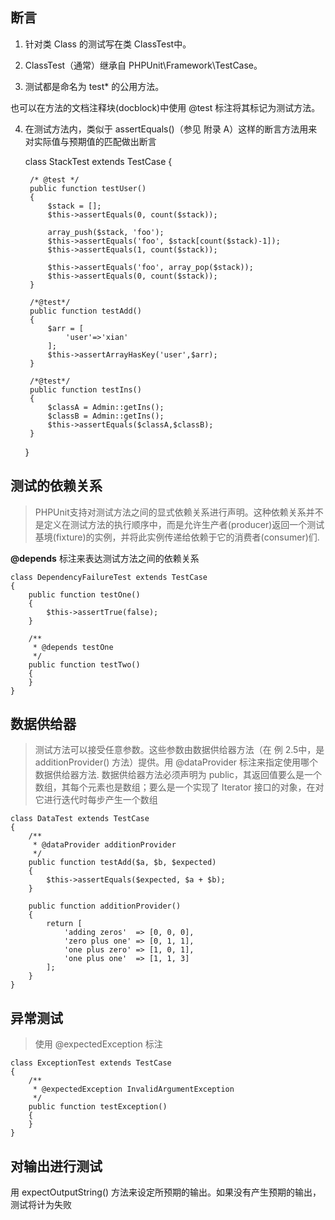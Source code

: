 ## 断言


1. 针对类 Class 的测试写在类 ClassTest中。

2. ClassTest（通常）继承自 PHPUnit\Framework\TestCase。

3. 测试都是命名为 test* 的公用方法。

也可以在方法的文档注释块(docblock)中使用 @test 标注将其标记为测试方法。

4. 在测试方法内，类似于 assertEquals()（参见 附录 A）这样的断言方法用来对实际值与预期值的匹配做出断言

    
    class StackTest extends TestCase
    {
    
        /* @test */
        public function testUser()
        {
            $stack = [];
            $this->assertEquals(0, count($stack));
    
            array_push($stack, 'foo');
            $this->assertEquals('foo', $stack[count($stack)-1]);
            $this->assertEquals(1, count($stack));
    
            $this->assertEquals('foo', array_pop($stack));
            $this->assertEquals(0, count($stack));
        }
    
        /*@test*/
        public function testAdd()
        {
            $arr = [
                'user'=>'xian'
            ];
            $this->assertArrayHasKey('user',$arr);
        }
    
        /*@test*/
        public function testIns()
        {
            $classA = Admin::getIns();
            $classB = Admin::getIns();
            $this->assertEquals($classA,$classB);
        }
    }
    
## 测试的依赖关系

> PHPUnit支持对测试方法之间的显式依赖关系进行声明。这种依赖关系并不是定义在测试方法的执行顺序中，而是允许生产者(producer)返回一个测试基境(fixture)的实例，并将此实例传递给依赖于它的消费者(consumer)们.

**@depends** 标注来表达测试方法之间的依赖关系

    class DependencyFailureTest extends TestCase
    {
        public function testOne()
        {
            $this->assertTrue(false);
        }
    
        /**
         * @depends testOne
         */
        public function testTwo()
        {
        }
    }
    
    
## 数据供给器

> 测试方法可以接受任意参数。这些参数由数据供给器方法（在 例 2.5中，是 additionProvider() 方法）提供。用 @dataProvider 标注来指定使用哪个数据供给器方法.
数据供给器方法必须声明为 public，其返回值要么是一个数组，其每个元素也是数组；要么是一个实现了 Iterator 接口的对象，在对它进行迭代时每步产生一个数组

    class DataTest extends TestCase
    {
        /**
         * @dataProvider additionProvider
         */
        public function testAdd($a, $b, $expected)
        {
            $this->assertEquals($expected, $a + $b);
        }
    
        public function additionProvider()
        {
            return [
                'adding zeros'  => [0, 0, 0],
                'zero plus one' => [0, 1, 1],
                'one plus zero' => [1, 0, 1],
                'one plus one'  => [1, 1, 3]
            ];
        }
    }
    
    
## 异常测试

> 使用 @expectedException 标注


    class ExceptionTest extends TestCase
    {
        /**
         * @expectedException InvalidArgumentException
         */
        public function testException()
        {
        }
    }
    
## 对输出进行测试

用 expectOutputString() 方法来设定所预期的输出。如果没有产生预期的输出，测试将计为失败


